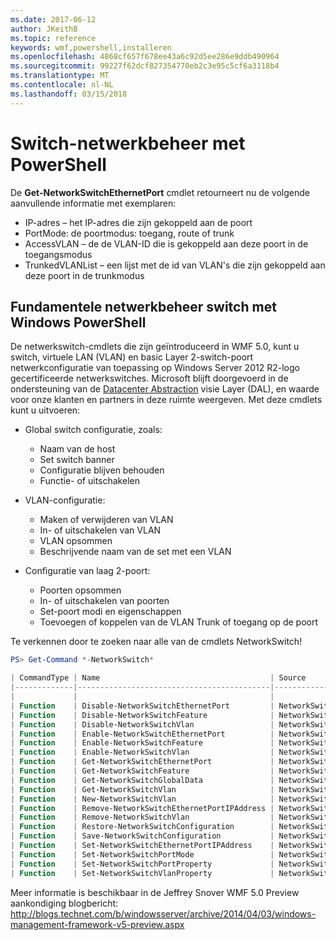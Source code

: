 ```yaml
---
ms.date: 2017-06-12
author: JKeithB
ms.topic: reference
keywords: wmf,powershell,installeren
ms.openlocfilehash: 4868cf657f678ee43a6c92d5ee286e9ddb490964
ms.sourcegitcommit: 99227f62dcf827354770eb2c3e95c5cf6a3118b4
ms.translationtype: MT
ms.contentlocale: nl-NL
ms.lasthandoff: 03/15/2018
---
```

# <a name="network-switch-management-with-powershell"></a>Switch-netwerkbeheer met PowerShell

De **Get-NetworkSwitchEthernetPort** cmdlet retourneert nu de volgende aanvullende informatie met exemplaren:

- IP-adres – het IP-adres die zijn gekoppeld aan de poort
- PortMode: de poortmodus: toegang, route of trunk
- AccessVLAN – de de VLAN-ID die is gekoppeld aan deze poort in de toegangsmodus
- TrunkedVLANList – een lijst met de id van VLAN's die zijn gekoppeld aan deze poort in de trunkmodus

## <a name="fundamental-network-switch-management-with-windows-powershell"></a>Fundamentele netwerkbeheer switch met Windows PowerShell

De netwerkswitch-cmdlets die zijn geïntroduceerd in WMF 5.0, kunt u switch, virtuele LAN (VLAN) en basic Layer 2-switch-poort netwerkconfiguratie van toepassing op Windows Server 2012 R2-logo gecertificeerde netwerkswitches. Microsoft blijft doorgevoerd in de ondersteuning van de [Datacenter Abstraction](http://technet.microsoft.com/cloud/dal.aspx) visie Layer (DAL), en waarde voor onze klanten en partners in deze ruimte weergeven. Met deze cmdlets kunt u uitvoeren:

- Global switch configuratie, zoals:
    - Naam van de host
    - Set switch banner
    - Configuratie blijven behouden
    - Functie- of uitschakelen

- VLAN-configuratie:
    - Maken of verwijderen van VLAN
    - In- of uitschakelen van VLAN
    - VLAN opsommen
    - Beschrijvende naam van de set met een VLAN

- Configuratie van laag 2-poort:
    - Poorten opsommen
    - In- of uitschakelen van poorten
    - Set-poort modi en eigenschappen
    - Toevoegen of koppelen van de VLAN Trunk of toegang op de poort

Te verkennen door te zoeken naar alle van de cmdlets NetworkSwitch!

```powershell
PS> Get-Command *-NetworkSwitch*

| CommandType | Name                                      | Source        |
|-------------|-------------------------------------------|---------------|
|             |                                           |               |
| Function    | Disable-NetworkSwitchEthernetPort         | NetworkSwitch |
| Function    | Disable-NetworkSwitchFeature              | NetworkSwitch |
| Function    | Disable-NetworkSwitchVlan                 | NetworkSwitch |
| Function    | Enable-NetworkSwitchEthernetPort          | NetworkSwitch |
| Function    | Enable-NetworkSwitchFeature               | NetworkSwitch |
| Function    | Enable-NetworkSwitchVlan                  | NetworkSwitch |
| Function    | Get-NetworkSwitchEthernetPort             | NetworkSwitch |
| Function    | Get-NetworkSwitchFeature                  | NetworkSwitch |
| Function    | Get-NetworkSwitchGlobalData               | NetworkSwitch |
| Function    | Get-NetworkSwitchVlan                     | NetworkSwitch |
| Function    | New-NetworkSwitchVlan                     | NetworkSwitch |
| Function    | Remove-NetworkSwitchEthernetPortIPAddress | NetworkSwitch |
| Function    | Remove-NetworkSwitchVlan                  | NetworkSwitch |
| Function    | Restore-NetworkSwitchConfiguration        | NetworkSwitch |
| Function    | Save-NetworkSwitchConfiguration           | NetworkSwitch |
| Function    | Set-NetworkSwitchEthernetPortIPAddress    | NetworkSwitch |
| Function    | Set-NetworkSwitchPortMode                 | NetworkSwitch |
| Function    | Set-NetworkSwitchPortProperty             | NetworkSwitch |
| Function    | Set-NetworkSwitchVlanProperty             | NetworkSwitch |
```

Meer informatie is beschikbaar in de Jeffrey Snover WMF 5.0 Preview aankondiging blogbericht: <http://blogs.technet.com/b/windowsserver/archive/2014/04/03/windows-management-framework-v5-preview.aspx>

